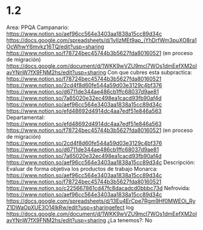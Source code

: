 # 1.2

Area: PPQA
Campanario: 
https://www.notion.so/aef96cc564e3403aa1838a15cc89d34c 
https://docs.google.com/spreadsheets/d/1vIIzMEt9ap_jYhDrfWm3puXO8ra1OcWhwY6mvkz16TQ/edit?usp=sharing
https://www.notion.so/f78724bec45744b3b5627fda80160521 (en proceso de migración)
https://docs.google.com/document/d/1WKK9wVZU9mcl7WOs1dmEefXM2oIavYNnW7fX9FNM2hs/edit?usp=sharing
Con que cubres esta subpractica: https://www.notion.so/f78724bec45744b3b5627fda80160521 
https://www.notion.so/2cd4f8d60fe544a59d03e3129c4bf376 
https://www.notion.so/d6711de344ae486cb1ffc68037d9ae81 
https://www.notion.so/7a65020e32ec498ea1cacd93fb90af4d 
https://www.notion.so/aef96cc564e3403aa1838a15cc89d34c 
https://www.notion.so/efd48692d4914dc4aa7edf51e846a563 
Departamental: https://www.notion.so/efd48692d4914dc4aa7edf51e846a563 
https://www.notion.so/f78724bec45744b3b5627fda80160521 (en proceso de migración)
https://www.notion.so/2cd4f8d60fe544a59d03e3129c4bf376 
https://www.notion.so/d6711de344ae486cb1ffc68037d9ae81 
https://www.notion.so/7a65020e32ec498ea1cacd93fb90af4d 
https://www.notion.so/aef96cc564e3403aa1838a15cc89d34c 
Descripción: Evaluar de forma objetiva los productos de trabajo
Monarca: 
https://www.notion.so/aef96cc564e3403aa1838a15cc89d34c 
https://www.notion.so/f78724bec45744b3b5627fda80160521 
https://www.notion.so/c225667861cd47fc8dacadcd0bbbc73d 
Nefrovida: 
https://www.notion.so/aef96cc564e3403aa1838a15cc89d34c 
https://docs.google.com/spreadsheets/d/13Eu4ErCpe7Rgm9Hf0MWEOi_RyZ1DWaOpXUE3O14IkRw/edit?usp=sharingefect log
https://docs.google.com/document/d/1WKK9wVZU9mcl7WOs1dmEefXM2oIavYNnW7fX9FNM2hs/edit?usp=sharing
¿La tenemos?: No